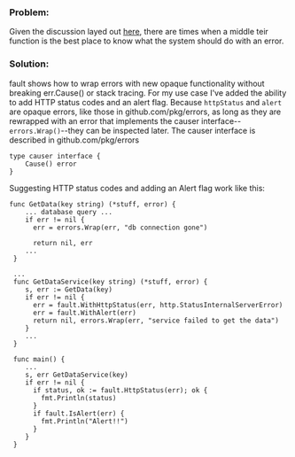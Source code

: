 ### Problem: 
Given the discussion layed out [here](https://dave.cheney.net/2016/04/27/dont-just-check-errors-handle-them-gracefully), there are times when a middle teir function is the best place to know what the system should do with an error. 

### Solution:
fault shows how to wrap errors with new opaque functionality without breaking err.Cause() or stack tracing. For my use case I've added the ability to add HTTP status codes and an alert flag. Because `httpStatus` and `alert` are opaque errors, like those in github.com/pkg/errors, as long as they are rewrapped with an error that implements the causer interface--`errors.Wrap()`--they can be inspected later. The causer interface is described in github.com/pkg/errors 
```golang
type causer interface {
    Cause() error
}
``` 

Suggesting HTTP status codes and adding an Alert flag work like this:  
```golang
func GetData(key string) (*stuff, error) {
    ... database query ...
    if err != nil {
      err = errors.Wrap(err, "db connection gone")
      
      return nil, err
    ... 
 }
 
 ...
 func GetDataService(key string) (*stuff, error) {
    s, err := GetData(key)
    if err != nil {
      err = fault.WithHttpStatus(err, http.StatusInternalServerError)
      err = fault.WithAlert(err)
      return nil, errors.Wrap(err, "service failed to get the data")
    }
    ...
 }
 
 func main() {
    ...
    s, err GetDataService(key)
    if err != nil {
      if status, ok := fault.HttpStatus(err); ok {
        fmt.Println(status)
      }
      if fault.IsAlert(err) {
        fmt.Println("Alert!!")
      }
    }
 }
 ```
 
 
